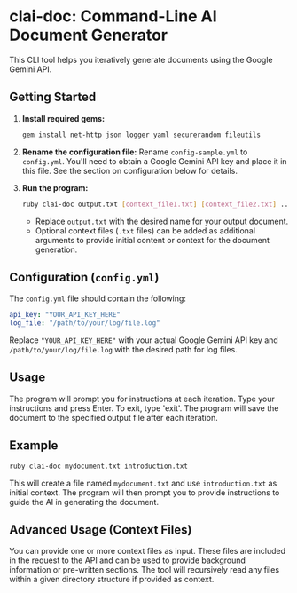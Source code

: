 # clai-doc: Command-Line AI Document Generator

This CLI tool helps you iteratively generate documents using the Google Gemini API.

## Getting Started

1. **Install required gems:**
   ```bash
   gem install net-http json logger yaml securerandom fileutils
   ```

2. **Rename the configuration file:** Rename `config-sample.yml` to `config.yml`.  You'll need to obtain a Google Gemini API key and place it in this file.  See the section on configuration below for details.

3. **Run the program:**
   ```bash
   ruby clai-doc output.txt [context_file1.txt] [context_file2.txt] ...
   ```
   * Replace `output.txt` with the desired name for your output document.
   * Optional context files (`.txt` files) can be added as additional arguments to provide initial content or context for the document generation.


## Configuration (`config.yml`)

The `config.yml` file should contain the following:

```yaml
api_key: "YOUR_API_KEY_HERE"
log_file: "/path/to/your/log/file.log" 
```

Replace `"YOUR_API_KEY_HERE"` with your actual Google Gemini API key and `/path/to/your/log/file.log` with the desired path for log files.


## Usage

The program will prompt you for instructions at each iteration.  Type your instructions and press Enter. To exit, type 'exit'.  The program will save the document to the specified output file after each iteration.


## Example

```bash
ruby clai-doc mydocument.txt introduction.txt
```

This will create a file named `mydocument.txt` and use `introduction.txt` as initial context.  The program will then prompt you to provide instructions to guide the AI in generating the document.


##  Advanced Usage (Context Files)

You can provide one or more context files as input. These files are included in the request to the API and can be used to provide background information or pre-written sections.  The tool will recursively read any files within a given directory structure if provided as context.